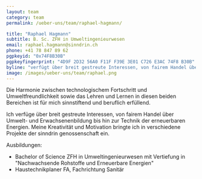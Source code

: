 ```yaml
---
layout: team
category: team
permalink: /ueber-uns/team/raphael-hagmann/

title: "Raphael Hagmann"
subtitle: B. Sc. ZFH in Umweltingenieurwesen
email: raphael.hagmann@sinndrin.ch
phone: +41 78 847 89 62
pgpkeyid: "0x74F8B30B"
pgpkeyfingerprint: "4D9F 2D32 56A0 F11F F39E 3E01 C726 E3AC 74F8 B30B"
byline: "verfügt über breit gestreute Interessen, von fairem Handel über Umwelt- und Erwachsenenbildung bis hin zur Technik der erneuerbaren Energien. Seine Kreativität und Motivation bringt er in verschiedene Projekte der sinndrin genossenschaft ein."
image: /images/ueber-uns/team/raphael.png
---
```

Die Harmonie zwischen technologischem Fortschritt und Umweltfreundlichkeit sowie das Lehren und Lernen in diesen beiden Bereichen ist für mich sinnstiftend und beruflich erfüllend.

Ich verfüge über breit gestreute Interessen, von fairem Handel über Umwelt- und Erwachsenenbildung bis hin zur Technik der erneuerbaren Energien. Meine Kreativität und Motivation bringte ich in verschiedene Projekte der sinndrin genossenschaft ein.

Ausbildungen:

- Bachelor of Science ZFH in Umweltingenieurwesen mit Vertiefung in "Nachwachsende Rohstoffe und Erneuerbare Energien"
- Haustechnikplaner FA, Fachrichtung Sanitär
